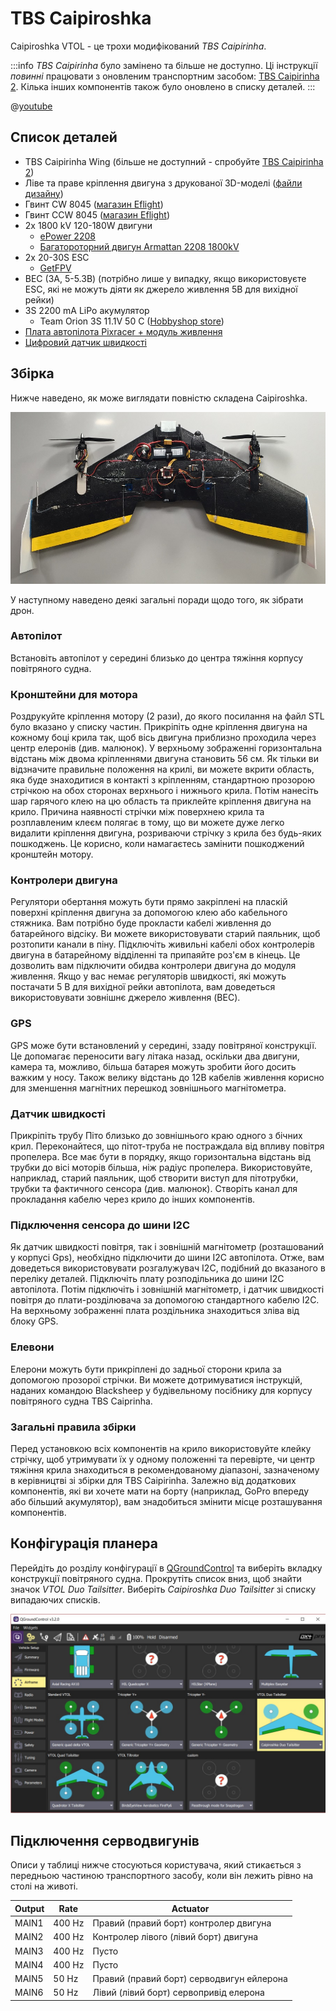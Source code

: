 # TBS Caipiroshka

Caipiroshka VTOL - це трохи модифікований *TBS Caipirinha*.

:::info *TBS Caipirinha* було замінено та більше не доступно. Ці інструкції *повинні* працювати з оновленим транспортним засобом: [TBS Caipirinha 2](https://team-blacksheep.com/products/prod:tbs_caipi2_pnp). Кілька інших компонентів також було оновлено в списку деталей.
:::

@[youtube](https://www.youtube.com/watch?v=acG0aTuf3f8&vq=hd720)

## Список деталей

* TBS Caipirinha Wing (більше не доступний - спробуйте [TBS Caipirinha 2](https://team-blacksheep.com/products/prod:tbs_caipi2_pnp))
* Ліве та праве кріплення двигуна з друкованої 3D-моделі (<a href="https://github.com/PX4/PX4-user_guide/raw/main/assets/airframes/vtol/caipiroshka/motor_mounts.zip" target="_blank">файли дизайну</a>)
* Гвинт CW 8045 ([магазин Eflight](https://www.banggood.com/GEMFAN-Carbon-Nylon-8045-CWCCW-Propeller-For-Quadcopters-1-Pair-p-950874.html))
* Гвинт CCW 8045 ([магазин Eflight](https://www.banggood.com/GEMFAN-Carbon-Nylon-8045-CWCCW-Propeller-For-Quadcopters-1-Pair-p-950874.html))
* 2x 1800 kV 120-180W двигуни
  * [ePower 2208](https://www.galaxus.ch/en/s5/product/epower-22081400-fuer-2-3-lipo-imax-rc-motors-8355913)
  * [Багатороторний двигун Armattan 2208 1800kV](https://www.amazon.com/Armattan-2208-1800kV-Multirotor-Motor/dp/B00UWLW0C8)
    <!-- equivalent replacement must match: kV (1800), motor size (2208) and number of LiPo cells (3S). -->
* 2x 20-30S ESC
  * [GetFPV](https://www.getfpv.com/lumenier-30a-blheli-s-esc-opto-2-4s.html)
* BEC (3А, 5-5.3В) (потрібно лише у випадку, якщо використовуєте ESC, які не можуть діяти як джерело живлення 5В для вихідної рейки)
* 3S 2200 mA LiPo акумулятор
  * Team Orion 3S 11.1V 50 C ([Hobbyshop store](https://www.hobbyshop.ch/modellbau-elektronik/akku/team-orion-lipo-2200-3s-11-1v-50c-xt60-ori60163.html))
* [Плата автопілота Pixracer + модуль живлення](../flight_controller/pixracer.md)
* [Цифровий датчик швидкості](https://hobbyking.com/en_us/hkpilot-32-digital-air-speed-sensor-and-pitot-tube-set.html)


## Збірка

Нижче наведено, як може виглядати повністю складена Caipiroshka.

![Caipiroshka](../../assets/airframes/vtol/caipiroshka/caipiroshka.jpg)

У наступному наведено деякі загальні поради щодо того, як зібрати дрон.

### Автопілот

Встановіть автопілот у середині близько до центра тяжіння корпусу повітряного судна.

### Кронштейни для мотора

Роздрукуйте кріплення мотору (2 рази), до якого посилання на файл STL було вказано у списку частин. Прикріпіть одне кріплення двигуна на кожному боці крила так, щоб вісь двигуна приблизно проходила через центр елеронів (див. малюнок). У верхньому зображенні горизонтальна відстань між двома кріпленнями двигуна становить 56 см. Як тільки ви відзначите правильне положення на крилі, ви можете вкрити область, яка буде знаходитися в контакті з кріпленням, стандартною прозорою стрічкою на обох сторонах верхнього і нижнього крила. Потім нанесіть шар гарячого клею на цю область та приклейте кріплення двигуна на крило. Причина наявності стрічки між поверхнею крила та розплавленим клеєм полягає в тому, що ви можете дуже легко видалити кріплення двигуна, розриваючи стрічку з крила без будь-яких пошкоджень. Це корисно, коли намагаєтесь замінити пошкоджений кронштейн мотору.

### Контролери двигуна

Регулятори обертання можуть бути прямо закріплені на пласкій поверхні кріплення двигуна за допомогою клею або кабельного стяжника. Вам потрібно буде прокласти кабелі живлення до батарейного відсіку. Ви можете використовувати старий паяльник, щоб розтопити канали в піну. Підключіть живильні кабелі обох контролерів двигуна в батарейному відділенні та припаяйте роз'єм в кінець. Це дозволить вам підключити обидва контролери двигуна до модуля живлення. Якщо у вас немає регуляторів швидкості, які можуть постачати 5 В для вихідної рейки автопілота, вам доведеться використовувати зовнішнє джерело живлення (BEC).

### GPS

GPS може бути встановлений у середині, ззаду повітряної конструкції. Це допомагає переносити вагу літака назад, оскільки два двигуни, камера та, можливо, більша батарея можуть зробити його досить важким у носу. Також велику відстань до 12В кабелів живлення корисно для зменшення магнітних перешкод зовнішнього магнітометра.

### Датчик швидкості

Прикріпіть трубу Піто близько до зовнішнього краю одного з бічних крил. Переконайтеся, що пітот-труба не постраждала від впливу повітря пропелера. Все має бути в порядку, якщо горизонтальна відстань від трубки до вісі моторів більша, ніж радіус пропелера. Використовуйте, наприклад, старий паяльник, щоб створити виступ для пітотрубки, трубки та фактичного сенсора (див. малюнок). Створіть канал для прокладання кабелю через крило до інших компонентів.

### Підключення сенсора до шини I2C

Як датчик швидкості повітря, так і зовнішній магнітометр (розташований у корпусі Gps), необхідно підключити до шини I2C автопілота. Отже, вам доведеться використовувати розгалужувач I2C, подібний до вказаного в переліку деталей. Підключіть плату розподільника до шини I2C автопілота. Потім підключіть і зовнішній магнітометр, і датчик швидкості повітря до плати-розділювача за допомогою стандартного кабелю I2C. На верхньому зображенні плата роздільника знаходиться зліва від блоку GPS.

### Елевони

Елерони можуть бути прикріплені до задньої сторони крила за допомогою прозорої стрічки. Ви можете дотримуватися інструкцій, наданих командою Blacksheep у будівельному посібнику для корпусу повітряного судна TBS Caiprinha.

### Загальні правила збірки

Перед установкою всіх компонентів на крило використовуйте клейку стрічку, щоб утримувати їх у одному положенні та перевірте, чи центр тяжіння крила знаходиться в рекомендованому діапазоні, зазначеному в керівництві зі збірки для TBS Caipirinha. Залежно від додаткових компонентів, які ви хочете мати на борту (наприклад, GoPro впереду або більший акумулятор), вам знадобиться змінити місце розташування компонентів.

## Конфігурація планера

Перейдіть до розділу конфігурації в [QGroundControl](../config/airframe.md) та виберіть вкладку конструкції повітряного судна. Прокрутіть список вниз, щоб знайти значок *VTOL Duo Tailsitter*. Виберіть *Caipiroshka Duo Tailsitter* зі списку випадаючих списків.

![caipiroshka](../../assets/airframes/vtol/caipiroshka/airframe_px4_vtol_caipiroshka_duo_tailsitter.jpg)


## Підключення серводвигунів

Описи у таблиці нижче стосуються користувача, який стикається з передньою частиною транспортного засобу, коли він лежить рівно на столі на животі.

| Output | Rate   | Actuator                                  |
| ------ | ------ | ----------------------------------------- |
| MAIN1  | 400 Hz | Правий (правий борт) контролер двигуна    |
| MAIN2  | 400 Hz | Контролер лівого (лівий борт) двигуна     |
| MAIN3  | 400 Hz | Пусто                                     |
| MAIN4  | 400 Hz | Пусто                                     |
| MAIN5  | 50 Hz  | Правий (правий борт) серводвигун ейлерона |
| MAIN6  | 50 Hz  | Лівий (лівий борт) сервопривід елерона    |
